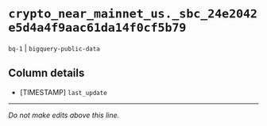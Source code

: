 # `crypto_near_mainnet_us._sbc_24e2042e5d4a4f9aac61da14f0cf5b79`
`bq-1` | `bigquery-public-data`

## Column details
* [TIMESTAMP] `last_update`

-------------------------------------------------------------------------------
*Do not make edits above this line.*
